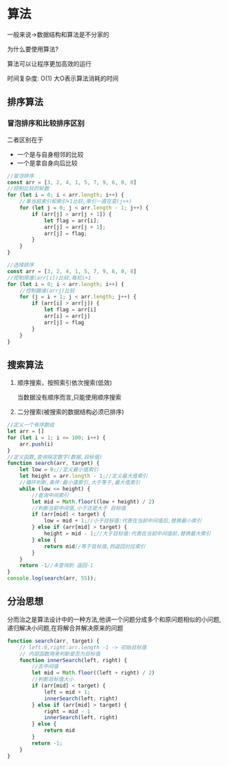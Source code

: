 # 算法

一般来说->数据结构和算法是不分家的

为什么要使用算法?

算法可以让程序更加高效的运行

时间复杂度: O(1) 大O表示算法消耗的时间

## 排序算法

### 冒泡排序和比较排序区别

二者区别在于

- 一个是与自身相邻的比较
- 一个是拿自身向后比较

```js
//冒泡排序
const arr = [3, 2, 4, 1, 5, 7, 9, 6, 0, 8]
//控制比较的轮数
for (let i = 0; i < arr.length; i++) {
    //拿当前索引和索引+1比较,索引一直在变(j++)
    for (let j = 0; j < arr.length - 1; j++) {
        if (arr[j] > arr[j + 1]) {
            let flag = arr[i];
            arr[j] = arr[j + 1];
            arr[j] = flag;
        }
    }
}
```

```js
//选择排序
const arr = [3, 2, 4, 1, 5, 7, 9, 6, 0, 8]
//控制用谁(arr[i])比较,每轮i+1
for (let i = 0; i < arr.length; i++) {
    //控制跟谁(arrj)比较
    for (j = i + 1; j < arr.length; j++) {
        if (arr[i] > arr[j]) {
            let flag = arr[i]
            arr[i] = arr[j]
            arr[j] = flag
        }
    }
}
```

## 搜索算法

1. 顺序搜索，按照索引依次搜索(低效)

   当数据没有顺序而言,只能使用顺序搜索

2. 二分搜索(被搜索的数据结构必须已排序)


```js
//定义一个有序数组
let arr = []
for (let i = 1; i <= 100; i++) {
    arr.push(i)
}
//定义函数,查询指定数字(数据,目标值)
function search(arr, target) {
    let low = 0;//定义最小值索引
    let height = arr.length - 1;//定义最大值索引
	//循环判断,条件:最小值索引,大于等于,最大值索引
    while (low <= height) {
        //查询中间索引
        let mid = Math.floor((low + height) / 2)
		//判断当前中间值,小于还是大于 目标值
        if (arr[mid] < target) {
            low = mid + 1;//小于目标值:代表在当前中间值后,替换最小索引
        } else if (arr[mid] > target) {
            height = mid - 1;//大于目标值:代表在当前中间值前,替换最大索引
        } else {
            return mid//等于目标值,则返回对应索引
        }
    }
    return -1//未查询到 返回-1
}
console.log(search(arr, 55));
```

## 分治思想

分而治之是算法设计中的一种方法,他讲一个问题分成多个和原问题相似的小问题,递归解决小问题,在将解合并解决原来的问题

```js
function search(arr, target) {
    // left:0,right:arr.length -1 -> 初始目标值
    // 内部函数用来判断是否为目标值
    function innerSearch(left, right) {
        //去中间值
        let mid = Math.floor((left + right) / 2)
        //判断目标值大小
        if (arr[mid] < target) {
            left = mid + 1;
            innerSearch(left, right)
        } else if (arr[mid] > target) {
            right = mid - 1
            innerSearch(left, right)
        } else {
            return mid
        }
        return -1;
    }
}
```

